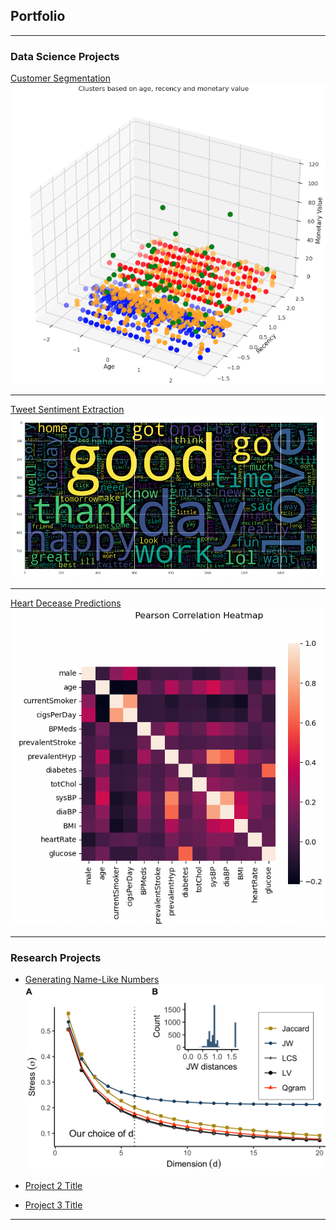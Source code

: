 ## Portfolio

---

### Data Science Projects

[Customer Segmentation](/customer_segmentation)
<img src="images/cust_seg_1.png?raw=true"/>

---
[Tweet Sentiment Extraction](/pdf/sample_presentation.pdf)
<img src="images/tweet_sent_1.png?raw=true"/>

---
[Heart Decease Predictions](heart_decease_prediction.md)
<img src="images/log_reg_1.png?raw=true"/>

---

### Research Projects

- [Generating Name-Like Numbers](generate_name_like_numbers.md)
  <img src="images/stress_.png?raw=true"/>
  
- [Project 2 Title](http://example.com/)
- [Project 3 Title](http://example.com/)


---


<!--<p style="font-size:11px">Page template forked from <a href="https://github.com/evanca/quick-portfolio">evanca</a></p> -->
<!-- Remove above link if you don't want to attibute -->

